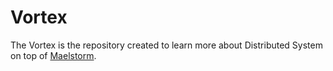 # Vortex

The Vortex is the repository created to learn more about Distributed System on
top of [Maelstorm](https://github.com/jepsen-io/maelstrom).

